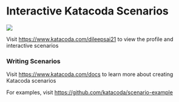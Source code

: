 # Interactive Katacoda Scenarios

[![](http://shields.katacoda.com/katacoda/dileepsai21/count.svg)](https://www.katacoda.com/dileepsai21 "Get your profile on Katacoda.com")

Visit https://www.katacoda.com/dileepsai21 to view the profile and interactive scenarios

### Writing Scenarios
Visit https://www.katacoda.com/docs to learn more about creating Katacoda scenarios

For examples, visit https://github.com/katacoda/scenario-example
